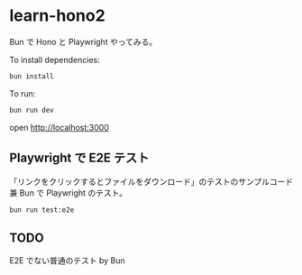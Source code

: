 # learn-hono2

Bun で Hono と Playwright やってみる。

To install dependencies:

```sh
bun install
```

To run:

```sh
bun run dev
```

open <http://localhost:3000>

## Playwright で E2E テスト

「リンクをクリックするとファイルをダウンロード」のテストのサンプルコード
兼
Bun で Playwright のテスト。

```sh
bun run test:e2e
```

## TODO

E2E でない普通のテスト by Bun
